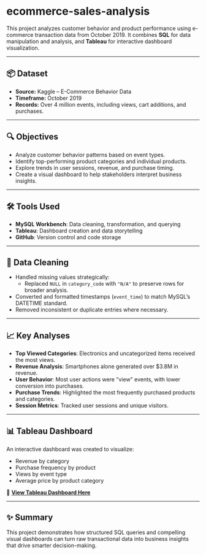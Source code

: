 # ecommerce-sales-analysis
This project analyzes customer behavior and product performance using e-commerce transaction data from October 2019. It combines **SQL** for data manipulation and analysis, and **Tableau** for interactive dashboard visualization.

---

## 📦 Dataset

- **Source:** Kaggle – E-Commerce Behavior Data  
- **Timeframe:** October 2019  
- **Records:** Over 4 million events, including views, cart additions, and purchases.

---

## 🔍 Objectives

- Analyze customer behavior patterns based on event types.
- Identify top-performing product categories and individual products.
- Explore trends in user sessions, revenue, and purchase timing.
- Create a visual dashboard to help stakeholders interpret business insights.

---

## 🛠️ Tools Used

- **MySQL Workbench**: Data cleaning, transformation, and querying  
- **Tableau**: Dashboard creation and data storytelling  
- **GitHub**: Version control and code storage

---

## 🧹 Data Cleaning

- Handled missing values strategically:
  - Replaced `NULL` in `category_code` with `"N/A"` to preserve rows for broader analysis.
- Converted and formatted timestamps (`event_time`) to match MySQL’s DATETIME standard.
- Removed inconsistent or duplicate entries where necessary.

---

## 📈 Key Analyses

- **Top Viewed Categories**: Electronics and uncategorized items received the most views.
- **Revenue Analysis**: Smartphones alone generated over $3.8M in revenue.
- **User Behavior**: Most user actions were "view" events, with lower conversion into purchases.
- **Purchase Trends**: Highlighted the most frequently purchased products and categories.
- **Session Metrics**: Tracked user sessions and unique visitors.

---

## 📊 Tableau Dashboard

An interactive dashboard was created to visualize:
- Revenue by category
- Purchase frequency by product
- Views by event type
- Average price by product category

🔗 **[View Tableau Dashboard Here]([your-tableau-dashboard-link](https://public.tableau.com/app/profile/joyce.oruitemeka/viz/Ecommerce_17490145145870/main))**


---

## ✨ Summary

This project demonstrates how structured SQL queries and compelling visual dashboards can turn raw transactional data into business insights that drive smarter decision-making.
